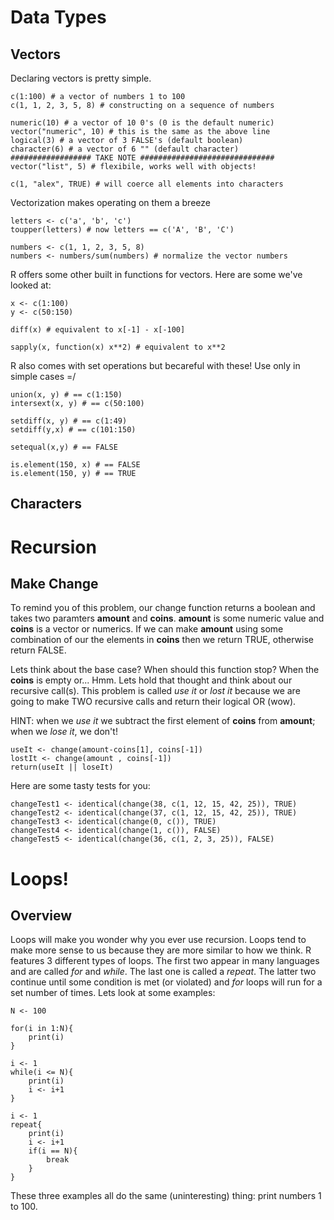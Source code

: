# Data Types

## Vectors

Declaring vectors is pretty simple.

    c(1:100) # a vector of numbers 1 to 100
    c(1, 1, 2, 3, 5, 8) # constructing on a sequence of numbers
    
    numeric(10) # a vector of 10 0's (0 is the default numeric)
    vector("numeric", 10) # this is the same as the above line
    logical(3) # a vector of 3 FALSE's (default boolean)
    character(6) # a vector of 6 "" (default character)
    ################## TAKE NOTE ##############################
    vector("list", 5) # flexibile, works well with objects!
    
    c(1, "alex", TRUE) # will coerce all elements into characters

   
Vectorization makes operating on them a breeze

    letters <- c('a', 'b', 'c')
    toupper(letters) # now letters == c('A', 'B', 'C')
    
    numbers <- c(1, 1, 2, 3, 5, 8)
    numbers <- numbers/sum(numbers) # normalize the vector numbers 

R offers some other built in functions for vectors. Here are some we've looked at:

    x <- c(1:100)
    y <- c(50:150)
    
    diff(x) # equivalent to x[-1] - x[-100]

    sapply(x, function(x) x**2) # equivalent to x**2

R also comes with set operations but becareful with these! Use only in simple cases =/

    union(x, y) # == c(1:150)
    intersext(x, y) # == c(50:100)

    setdiff(x, y) # == c(1:49)
    setdiff(y,x) # == c(101:150)

    setequal(x,y) # == FALSE

    is.element(150, x) # == FALSE
    is.element(150, y) # == TRUE



## Characters


# Recursion

## Make Change

To remind you of this problem, our change function returns a boolean and takes two paramters __amount__ and __coins__. __amount__ is some numeric value and __coins__ is a vector or numerics. If we can make __amount__ using some combination of our the elements in __coins__ then we return TRUE, otherwise return FALSE. 

Lets think about the base case? When should this function stop? When the __coins__ is empty or... Hmm. Lets hold that thought and think about our recursive call(s). This problem is called *use it* or *lost it* because we are going to make TWO recursive calls and return their logical OR (wow). 

HINT: when we *use it* we subtract the first element of __coins__ from __amount__; when we *lose it*, we don't!  


    useIt <- change(amount-coins[1], coins[-1])
    lostIt <- change(amount , coins[-1])
    return(useIt || loseIt)

Here are some tasty tests for you:

    changeTest1 <- identical(change(38, c(1, 12, 15, 42, 25)), TRUE)
    changeTest2 <- identical(change(37, c(1, 12, 15, 42, 25)), TRUE)
    changeTest3 <- identical(change(0, c()), TRUE)
    changeTest4 <- identical(change(1, c()), FALSE)
    changeTest5 <- identical(change(36, c(1, 2, 3, 25)), FALSE)


# Loops!

## Overview

Loops will make you wonder why you ever use recursion. Loops tend to make more sense to us because they are more similar to how we think. R features 3 different types of loops. The first two appear in many languages and are called *for* and *while*. The last one is called a *repeat*. The latter two continue until some condition is met (or violated) and *for* loops will run for a set number of times. Lets look at some examples:

    N <- 100

    for(i in 1:N){
        print(i)
    }

    i <- 1
    while(i <= N){
        print(i)
        i <- i+1
    }

    i <- 1
    repeat{
        print(i)
        i <- i+1
        if(i == N){
            break
        }
    }

These three examples all do the same (uninteresting) thing: print numbers 1 to 100. 

 

